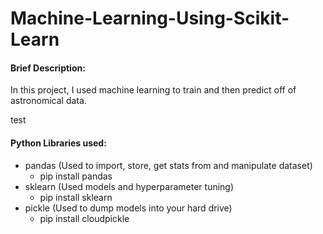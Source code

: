 # Machine-Learning-Using-Scikit-Learn

#### Brief Description:

In this project, I used machine learning to train and then predict off of astronomical data.

test

#### Python Libraries used:

- pandas (Used to import, store, get stats from and manipulate dataset)
  - pip install pandas
- sklearn (Used models and hyperparameter tuning)
  - pip install sklearn
- pickle (Used to dump models into your hard drive)
  - pip install cloudpickle
